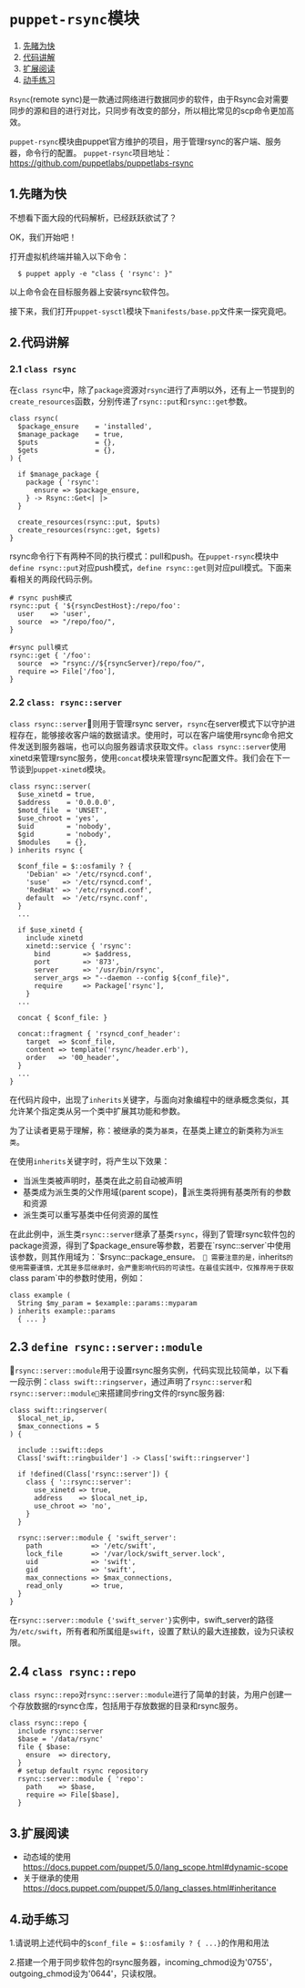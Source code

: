 # `puppet-rsync`模块

1. [先睹为快](#1.先睹为快)
2. [代码讲解](#2.代码讲解)
3. [扩展阅读](#3.扩展阅读) 
4. [动手练习](#4.动手练习)


`Rsync`(remote sync)是一款通过网络进行数据同步的软件，由于Rsync会对需要同步的源和目的进行对比，只同步有改变的部分，所以相比常见的scp命令更加高效。

`puppet-rsync`模块由puppet官方维护的项目，用于管理rsync的客户端、服务器，命令行的配置。
`puppet-rsync`项目地址：https://github.com/puppetlabs/puppetlabs-rsync

## 1.先睹为快

不想看下面大段的代码解析，已经跃跃欲试了？

OK，我们开始吧！
   
打开虚拟机终端并输入以下命令：

```puppet
  $ puppet apply -e "class { 'rsync': }"
```

以上命令会在目标服务器上安装rsync软件包。

接下来，我们打开`puppet-sysctl`模块下`manifests/base.pp`文件来一探究竟吧。


## 2.代码讲解
### 2.1 `class rsync`

在`class rsync`中，除了`package`资源对`rsync`进行了声明以外，还有上一节提到的`create_resources`函数，分别传递了`rsync::put`和`rsync::get`参数。
```puppet
class rsync(
  $package_ensure    = 'installed',
  $manage_package    = true,
  $puts              = {},
  $gets              = {},
) {

  if $manage_package {
    package { 'rsync':
      ensure => $package_ensure,
    } -> Rsync::Get<| |>
  }

  create_resources(rsync::put, $puts)
  create_resources(rsync::get, $gets)
}
```

rsync命令行下有两种不同的执行模式：pull和push。在`puppet-rsync`模块中`define rsync::put`对应push模式，`define rsync::get`则对应pull模式。下面来看相关的两段代码示例。

```puppet
# rsync push模式
rsync::put { '${rsyncDestHost}:/repo/foo':
  user    => 'user',
  source  => "/repo/foo/",
}

#rsync pull模式
rsync::get { '/foo':
  source  => "rsync://${rsyncServer}/repo/foo/",
  require => File['/foo'],
}
```

###  2.2 `class: rsync::server`

`class rsync::server`则用于管理rsync server，`rsync`在server模式下以守护进程存在，能够接收客户端的数据请求。使用时，可以在客户端使用rsync命令把文件发送到服务器端，也可以向服务器请求获取文件。`class rsync::server`使用xinetd来管理rsync服务，使用`concat`模块来管理rsync配置文件。我们会在下一节谈到`puppet-xinetd`模块。

```puppet
class rsync::server(
  $use_xinetd = true,
  $address    = '0.0.0.0',
  $motd_file  = 'UNSET',
  $use_chroot = 'yes',
  $uid        = 'nobody',
  $gid        = 'nobody',
  $modules    = {},
) inherits rsync {

  $conf_file = $::osfamily ? {
    'Debian' => '/etc/rsyncd.conf',
    'suse'   => '/etc/rsyncd.conf',
    'RedHat' => '/etc/rsyncd.conf',
    default  => '/etc/rsync.conf',
  }
  ...
  
  if $use_xinetd {
    include xinetd
    xinetd::service { 'rsync':
      bind        => $address,
      port        => '873',
      server      => '/usr/bin/rsync',
      server_args => "--daemon --config ${conf_file}",
      require     => Package['rsync'],
    }
  ...

  concat { $conf_file: }

  concat::fragment { 'rsyncd_conf_header':
    target  => $conf_file,
    content => template('rsync/header.erb'),
    order   => '00_header',
  }
  ...
}
```

在代码片段中，出现了`inherits`关键字，与面向对象编程中的继承概念类似，其允许某个指定类从另一个类中扩展其功能和参数。

为了让读者更易于理解，称：被继承的类为`基类`，在基类上建立的新类称为`派生类`。

在使用`inherits`关键字时，将产生以下效果：

- 当派生类被声明时，基类在此之前自动被声明
- 基类成为派生类的父作用域(parent scope)，派生类将拥有基类所有的参数和资源
- 派生类可以重写基类中任何资源的属性

在此此例中，派生类`rsync::server`继承了基类`rsync`，得到了管理rsync软件包的package资源，得到了$package_ensure等参数，若要在`rsync::server`中使用该参数，则其作用域为：`$rsync::package_ensure`。

需要注意的是，`inherits`的使用需要谨慎，尤其是多层继承时，会严重影响代码的可读性。在最佳实践中，仅推荐用于获取`class param`中的参数时使用，例如：

```puppet
class example (
  String $my_param = $example::params::myparam
) inherits example::params 
  { ... }
```

## 2.3 `define rsync::server::module`

`rsync::server::module`用于设置rsync服务实例，代码实现比较简单，以下看一段示例：`class swift::ringserver`，通过声明了`rsync::server`和`rsync::server::module`来搭建同步ring文件的rsync服务器:
```puppet
class swift::ringserver(
  $local_net_ip,
  $max_connections = 5
) {

  include ::swift::deps
  Class['swift::ringbuilder'] -> Class['swift::ringserver']

  if !defined(Class['rsync::server']) {
    class { '::rsync::server':
      use_xinetd => true,
      address    => $local_net_ip,
      use_chroot => 'no',
    }
  }

  rsync::server::module { 'swift_server':
    path            => '/etc/swift',
    lock_file       => '/var/lock/swift_server.lock',
    uid             => 'swift',
    gid             => 'swift',
    max_connections => $max_connections,
    read_only       => true,
  }
}
```
在`rsync::server::module {'swift_server'}`实例中，swift_server的路径为`/etc/swift`，所有者和所属组是`swift`，设置了默认的最大连接数，设为只读权限。


## 2.4 `class rsync::repo`

`class rsync::repo`对`rsync::server::module`进行了简单的封装，为用户创建一个存放数据的rsync仓库，包括用于存放数据的目录和rsync服务。
```puppet
class rsync::repo {
  include rsync::server
  $base = '/data/rsync'
  file { $base:
    ensure  => directory,
  }
  # setup default rsync repository
  rsync::server::module { 'repo':
    path    => $base,
    require => File[$base],
  }
```

## 3.扩展阅读

- 动态域的使用 https://docs.puppet.com/puppet/5.0/lang_scope.html#dynamic-scope
- 关于继承的使用  https://docs.puppet.com/puppet/5.0/lang_classes.html#inheritance

## 4.动手练习

1.请说明上述代码中的`$conf_file = $::osfamily ? { ...}`的作用和用法

2.搭建一个用于同步软件包的rsync服务器，incoming_chmod设为'0755'，outgoing_chmod设为'0644'，只读权限。